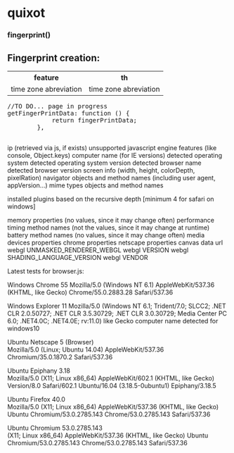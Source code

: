 <h1>quixot</h1>


<h3> fingerprint() </h3>

<h2>Fingerprint creation:</h2>


<table>

<tr>
    <th>feature</th>
     <th>th</th>
</tr>

<tr>
    <td>time zone abreviation</td>
    <td>time zone abreviation</td>
</tr>


</table>


<pre>
//TO DO... page in progress
getFingerPrintData: function () {
            return fingerPrintData;
        },

</pre>

ip (retrieved via js, if exists)
unsupported javascript engine features (like console, Object.keys)
computer name (for IE versions)
detected operating system
detected operating system version
detected browser name
detected browser version
screen info (width, height, colorDepth, pixelRation)
navigator objects and method names (including user agent, appVersion...)
mime types objects and method names

installed plugins based on the recursive depth [minimum 4 for safari on windows]

memory properties (no values, since it may change often)
performance timing method names (not the values, since it may change at runtime)
battery method names (no values, since it may change often)
media devices properties
chrome properties
netscape properties
canvas data url
webgl UNMASKED_RENDERER_WEBGL
webgl VERSION
webgl SHADING_LANGUAGE_VERSION
webgl VENDOR




Latest tests for browser.js:

Windows	Chrome	55
Mozilla/5.0 (Windows NT 6.1) AppleWebKit/537.36 (KHTML, like Gecko) Chrome/55.0.2883.28 Safari/537.36



Windows	Explorer 11
Mozilla/5.0 (Windows NT 6.1; Trident/7.0; SLCC2; .NET CLR 2.0.50727; .NET CLR 3.5.30729; .NET CLR 3.0.30729; Media Center PC 6.0; .NET4.0C; .NET4.0E; rv:11.0) like Gecko
computer name detected for windows10

Ubuntu Netscape 5 (Browser)            
Mozilla/5.0 (Linux; Ubuntu 14.04) AppleWebKit/537.36 Chromium/35.0.1870.2 Safari/537.36

Ubuntu Epiphany 3.18                   
Mozilla/5.0 (X11; Linux x86_64) AppleWebKit/602.1 (KHTML, like Gecko) Version/8.0 Safari/602.1 Ubuntu/16.04 (3.18.5-0ubuntu1) Epiphany/3.18.5

Ubuntu Firefox 40.0                    
Mozilla/5.0 (X11; Linux x86_64) AppleWebKit/537.36 (KHTML, like Gecko) Ubuntu Chromium/53.0.2785.143 Chrome/53.0.2785.143 Safari/537.36

Ubuntu Chromium 53.0.2785.143          
(X11; Linux x86_64) AppleWebKit/537.36 (KHTML, like Gecko) Ubuntu Chromium/53.0.2785.143 Chrome/53.0.2785.143 Safari/537.36





